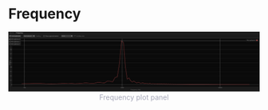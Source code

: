 # Frequency

<p style="margin-bottom: 0px; text-align:center">
    <img src="images/frequency.png" alt="Frequency Plot Panel" />
    <div style="width: 100%; text-align: center; color: #a6a7b8; font-size: 14px;">
        Frequency plot panel
    </div>
</p>
